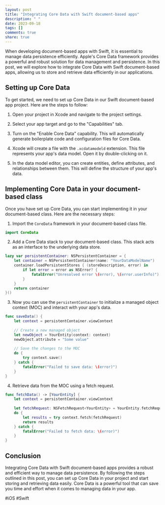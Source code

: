 ```yaml
---
layout: post
title: "Integrating Core Data with Swift document-based apps"
description: " "
date: 2023-09-18
tags: []
comments: true
share: true
---
```


When developing document-based apps with Swift, it is essential to manage data persistence efficiently. Apple's Core Data framework provides a powerful and robust solution for data management and persistence. In this post, we will explore how to integrate Core Data with Swift document-based apps, allowing us to store and retrieve data efficiently in our applications.

## Setting up Core Data

To get started, we need to set up Core Data in our Swift document-based app project. Here are the steps to follow:

1. Open your project in Xcode and navigate to the project settings.

2. Select your app target and go to the "Capabilities" tab.

3. Turn on the "Enable Core Data" capability. This will automatically generate boilerplate code and configuration files for Core Data.

4. Xcode will create a file with the `.xcdatamodeld` extension. This file represents your app's data model. Open it by double-clicking on it.

5. In the data model editor, you can create entities, define attributes, and relationships between them. This will define the structure of your app's data.

## Implementing Core Data in your document-based class

Once you have set up Core Data, you can start implementing it in your document-based class. Here are the necessary steps:

1. Import the `CoreData` framework in your document-based class file.

```swift
import CoreData
```

2. Add a Core Data stack to your document-based class. This stack acts as an interface to the underlying data store.

```swift
lazy var persistentContainer: NSPersistentContainer = {
    let container = NSPersistentContainer(name: "YourDataModelName")
    container.loadPersistentStores { (storeDescription, error) in
        if let error = error as NSError? {
            fatalError("Unresolved error \(error), \(error.userInfo)")
        }
    }
    return container
}()
```

3. Now you can use the `persistentContainer` to initialize a managed object context (MOC) and interact with your app's data.

```swift
func saveData() {
    let context = persistentContainer.viewContext
    
    // Create a new managed object
    let newObject = YourEntity(context: context)
    newObject.attribute = "Some value"
    
    // Save the changes to the MOC
    do {
        try context.save()
    } catch {
        fatalError("Failed to save data: \(error)")
    }
}
```

4. Retrieve data from the MOC using a fetch request.

```swift
func fetchData() -> [YourEntity] {
    let context = persistentContainer.viewContext
    
    let fetchRequest: NSFetchRequest<YourEntity> = YourEntity.fetchRequest()
    do {
        let results = try context.fetch(fetchRequest)
        return results
    } catch {
        fatalError("Failed to fetch data: \(error)")
    }
}
```

## Conclusion

Integrating Core Data with Swift document-based apps provides a robust and efficient way to manage data persistence. By following the steps outlined in this post, you can set up Core Data in your project and start storing and retrieving data easily. Core Data is a powerful tool that can save you time and effort when it comes to managing data in your app.

#iOS #Swift